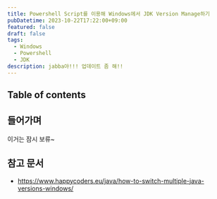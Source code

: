 ```yaml
---
title: Powershell Script를 이용해 Windows에서 JDK Version Manage하기
pubDatetime: 2023-10-22T17:22:00+09:00
featured: false
draft: false
tags:
  - Windows
  - Powershell
  - JDK
description: jabba야!!! 업데이트 좀 해!!
---
```


## Table of contents

## 들어가며

이거는 잠시 보류~

## 참고 문서

- <https://www.happycoders.eu/java/how-to-switch-multiple-java-versions-windows/>
